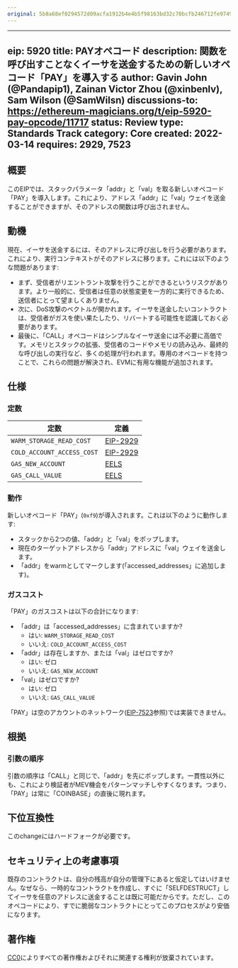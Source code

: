 ```yaml
---
original: 5b8a68ef0294572d09acfa1912b4e4b5f98163bd32c70bcfb246712fe9749ec7
---
```


---
eip: 5920
title: PAYオペコード
description: 関数を呼び出すことなくイーサを送金するための新しいオペコード「PAY」を導入する
author: Gavin John (@Pandapip1), Zainan Victor Zhou (@xinbenlv), Sam Wilson (@SamWilsn)
discussions-to: https://ethereum-magicians.org/t/eip-5920-pay-opcode/11717
status: Review
type: Standards Track
category: Core
created: 2022-03-14
requires: 2929, 7523
---

## 概要

このEIPでは、スタックパラメータ「addr」と「val」を取る新しいオペコード「PAY」を導入します。これにより、アドレス「addr」に「val」ウェイを送金することができますが、そのアドレスの関数は呼び出されません。

## 動機

現在、イーサを送金するには、そのアドレスに呼び出しを行う必要があります。これにより、実行コンテキストがそのアドレスに移ります。これには以下のような問題があります:

- まず、受信者がリエントラント攻撃を行うことができるというリスクがあります。より一般的に、受信者は任意の状態変更を一方的に実行できるため、送信者にとって望ましくありません。
- 次に、DoS攻撃のベクトルが開かれます。イーサを送金したいコントラクトは、受信者がガスを使い果たしたり、リバートする可能性を認識しておく必要があります。
- 最後に、「CALL」オペコードはシンプルなイーサ送金には不必要に高価です。メモリとスタックの拡張、受信者のコードやメモリの読み込み、最終的な呼び出しの実行など、多くの処理が行われます。専用のオペコードを持つことで、これらの問題が解決され、EVMに有用な機能が追加されます。

## 仕様

### 定数

| 定数                       | 定義                |
| -------------------------- | ------------------- |
| `WARM_STORAGE_READ_COST`   | [EIP-2929](./eip-2929.md) |
| `COLD_ACCOUNT_ACCESS_COST` | [EIP-2929](./eip-2929.md) |
| `GAS_NEW_ACCOUNT`          | [EELS][gna]         |
| `GAS_CALL_VALUE`           | [EELS][gcv]         |

[gna]: https://github.com/ethereum/execution-specs/blob/4d953035fb0cceda7cf21d71b2ab7a9a6f4632f0/src/ethereum/frontier/vm/gas.py#L52
[gcv]: https://github.com/ethereum/execution-specs/blob/4d953035fb0cceda7cf21d71b2ab7a9a6f4632f0/src/ethereum/frontier/vm/gas.py#L53

### 動作

新しいオペコード「PAY」(`0xf9`)が導入されます。これは以下のように動作します:

- スタックから2つの値、「addr」と「val」をポップします。
- 現在のターゲットアドレスから「addr」アドレスに「val」ウェイを送金します。
- 「addr」をwarmとしてマークします(「accessed_addresses」に追加します)。

### ガスコスト

「PAY」のガスコストは以下の合計になります:

- 「addr」は「accessed_addresses」に含まれていますか?
    - はい: `WARM_STORAGE_READ_COST`
    - いいえ: `COLD_ACCOUNT_ACCESS_COST`
- 「addr」は存在しますか、または「val」はゼロですか?
    - はい: ゼロ
    - いいえ: `GAS_NEW_ACCOUNT`
- 「val」はゼロですか?
    - はい: ゼロ
    - いいえ: `GAS_CALL_VALUE`

「PAY」は空のアカウントのネットワーク([EIP-7523](./eip-7523.md)参照)では実装できません。

## 根拠

### 引数の順序

引数の順序は「CALL」と同じで、「addr」を先にポップします。一貫性以外にも、これにより検証者がMEV機会をパターンマッチしやすくなります。つまり、「PAY」は常に「COINBASE」の直後に現れます。

## 下位互換性

このchangeにはハードフォークが必要です。

## セキュリティ上の考慮事項

既存のコントラクトは、自分の残高が自分の管理下にあると仮定してはいけません。なぜなら、一時的なコントラクトを作成し、すぐに「SELFDESTRUCT」してイーサを任意のアドレスに送金することは既に可能だからです。ただし、このオペコードにより、すでに脆弱なコントラクトにとってこのプロセスがより安価になります。

## 著作権

[CC0](../LICENSE.md)によりすべての著作権およびそれに関連する権利が放棄されています。